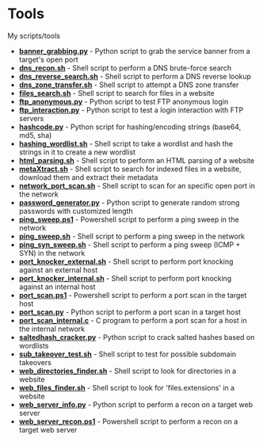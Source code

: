 # Tools
My scripts/tools

* [**banner_grabbing.py**](https://github.com/rafaelbaldasso/Tools/blob/main/banner_grabbing.py) - Python script to grab the service banner from a target's open port 
* [**dns_recon.sh**](https://github.com/rafaelbaldasso/Tools/blob/main/dns_recon.sh) - Shell script to perform a DNS brute-force search
* [**dns_reverse_search.sh**](https://github.com/rafaelbaldasso/Tools/blob/main/dns_reverse_search.sh) - Shell script to perform a DNS reverse lookup
* [**dns_zone_transfer.sh**](https://github.com/rafaelbaldasso/Tools/blob/main/dns_zone_transfer.sh) - Shell script to attempt a DNS zone transfer
* [**files_search.sh**](https://github.com/rafaelbaldasso/Tools/blob/main/files_search.sh) - Shell script to search for files in a website
* [**ftp_anonymous.py**](https://github.com/rafaelbaldasso/Tools/blob/main/ftp_anonymous.py) - Python script to test FTP anonymous login
* [**ftp_interaction.py**](https://github.com/rafaelbaldasso/Tools/blob/main/ftp_interaction.py) - Python script to test a login interaction with FTP servers
* [**hashcode.py**](https://github.com/rafaelbaldasso/Tools/blob/main/hashcode.py) - Python script for hashing/encoding strings (base64, md5, sha)
* [**hashing_wordlist.sh**](https://github.com/rafaelbaldasso/Tools/blob/main/hashing_wordlist.sh) - Shell script to take a wordlist and hash the strings in it to create a new wordlist
* [**html_parsing.sh**](https://github.com/rafaelbaldasso/Tools/blob/main/html_parsing.sh) - Shell script to perform an HTML parsing of a website
* [**metaXtract.sh**](https://github.com/rafaelbaldasso/Tools/blob/main/metaXtract.sh) - Shell script to search for indexed files in a website, download them and extract their metadata
* [**network_port_scan.sh**](https://github.com/rafaelbaldasso/Tools/blob/main/network_port_scan.sh) - Shell script to scan for an specific open port in the network
* [**password_generator.py**](https://github.com/rafaelbaldasso/Tools/blob/main/password_generator.py) - Python script to generate random strong passwords with customized length
* [**ping_sweep.ps1**](https://github.com/rafaelbaldasso/Tools/blob/main/ping_sweep.ps1) - Powershell script to perform a ping sweep in the network
* [**ping_sweep.sh**](https://github.com/rafaelbaldasso/Tools/blob/main/ping_sweep.sh) - Shell script to perform a ping sweep in the network
* [**ping_syn_sweep.sh**](https://github.com/rafaelbaldasso/Tools/blob/main/ping_syn_sweep.sh) - Shell script to perform a ping sweep (ICMP + SYN) in the network
* [**port_knocker_external.sh**](https://github.com/rafaelbaldasso/Tools/blob/main/port_knocker_external.sh) - Shell script to perform port knocking against an external host
* [**port_knocker_internal.sh**](https://github.com/rafaelbaldasso/Tools/blob/main/port_knocker_internal.sh) - Shell script to perform port knocking against an internal host
* [**port_scan.ps1**](https://github.com/rafaelbaldasso/Tools/blob/main/port_scan.ps1) - Powershell script to perform a port scan in the target host
* [**port_scan.py**](https://github.com/rafaelbaldasso/Tools/blob/main/port_scan.py) - Python script to perform a port scan in a target host
* [**port_scan_internal.c**](https://github.com/rafaelbaldasso/Tools/blob/main/port_scan_internal.c) - C program to perform a port scan for a host in the internal network
* [**saltedhash_cracker.py**](https://github.com/rafaelbaldasso/Tools/blob/main/saltedhash_cracker.py) - Python script to crack salted hashes based on wordlists
* [**sub_takeover_test.sh**](https://github.com/rafaelbaldasso/Tools/blob/main/sub_takeover_test.sh) - Shell script to test for possible subdomain takeovers
* [**web_directories_finder.sh**](https://github.com/rafaelbaldasso/Tools/blob/main/web_directories_finder.sh) - Shell script to look for directories in a website
* [**web_files_finder.sh**](https://github.com/rafaelbaldasso/Tools/blob/main/web_files_finder.sh) - Shell script to look for 'files.extensions' in a website
* [**web_server_info.py**](https://github.com/rafaelbaldasso/Tools/blob/main/web_server_info.py) - Python script to perform a recon on a target web server 
* [**web_server_recon.ps1**](https://github.com/rafaelbaldasso/Tools/blob/main/web_server_recon.ps1) - Powershell script to perform a recon on a target web server 
